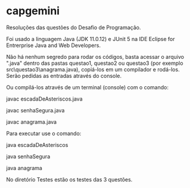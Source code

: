 # capgemini
Resoluções das questões do Desafio de Programação.

Foi usado a linguagem Java (JDK 11.0.12) e JUnit 5 na IDE Eclipse for Entrerprise Java and Web Developers.

Não há nenhum segredo para rodar os códigos, basta acessar o arquivo ".java" dentro das pastas questao1, questao2 ou questao3 (por exemplo src\questao3\anagrama.java), copiá-los  em um compilador e rodá-los. Serão pedidas as entradas através do console.

Ou compilá-los através de um terminal (console) com o comando:

 javac escadaDeAsteriscos.java
 
 javac senhaSegura.java
 
 javac anagrama.java



Para executar use o comando:

 java escadaDeAsteriscos
 
 java senhaSegura
 
 java anagrama
 
 
 
No diretório Testes estão os testes das 3 questões.

